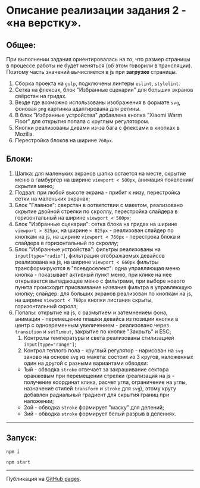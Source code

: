 # Описание реализации задания 2 - «на верстку».

## Общее: 

При выполнении задания ориентировалась на то, что размер страницы в процессе работы не будет меняться (об этом говорили в трансляции). Поэтому часть значений вычисляется в js при **загрузке** страницы.

1. Сборка проекта на `gulp`, подключены линтеры `eslint`, `stylelint`.
1. Сетка на флексах, блок "Избранные сценарии" для больших экранов свёрстан на гридах. 
1. Везде где возможно использованы изображения в формате `svg`, фоновая `png` картинка адаптирована для ретины. 
1. В блок "Избранные устройства" добавлена кнопка "Xiaomi Warm Floor" для открытия попапа с круглым регулятором.
1. Кнопки реализованы дивами из-за бага с флексами в кнопках в Mozilla.
1. Перестройка блоков на ширине `760px`.

## Блоки:
1. Шапка: для маленьких экранов шапка остается на месте, скрытие меню в гамбургер на ширине `viewport < 500px`, анимация появления/скрытия меню;
1. Подвал: при любой высоте экрана - прибит к низу, перестройка сетки на маленьких экранах;
1. Блок "Главное": сверстан в  оответствии с макетом, реализовано скрытие двойной стрелки по скроллу, перестройка слайдера в горизонтальный на ширине `viewport < 500px`;
1. Блок "Избранные сценарии": сетка блока на гридах на ширине `viewport > 825px`, на ширине `< 825px` - реализован слайдер по кнопкам на js, на ширине `viewport < 760px` - перестрока блока и слайдера в горизонтальный по скроллу;
1. Блок "Избранные устройства": фильтры реализованы на `input[type="radio"]`, фильтрация отображаемых девайсов реализована на js, на ширине `viewport < 660px` фильтры трансформируются в "псевдоселект": одна управляющая меню кнопка - показывает активный пункт меню, при клике на нее открывается выпадающее меню с фильтрами, при выборе нового пункта происходит присваивание названия фильтра в управляющую кнопку; слайдер: для больших экранов реализован по кнопкам на js, на ширине `viewport < 760px` кнопки листания скрыты, горизонтальный скролл;
1. Попапы: открытие на js, с размытием и затемнением фона, анимация - перемещение плашки девайса из позиции кнопки в центр с одновременным увеличением - реализовано через `transition` и `setTimout`, закрытие по кнопке "Закрыть" и ESC; 
   1. Контролы температуры и света реализованы стилизацией `input[type="range"]`; 
   1. Контрол теплого пола - круглый регулятор - нарисован на `svg` заново на основе `svg` из макета: состоит из 3 кругов, наложенных один на другой с разными вариантами обводки: 
	- 1ый - обводка `stroke` отвечает за закрашивание сектора оранжевым при перемещении стрелки (реализация на js - получение координат клика, расчет угла, ограничение на углы, назначение стилей `transform` и `stroke` для `svg`), этому кругу добавлен радиальный градиент для скрытия границ при наложении;
	- 2oй - обводка `stroke` формирует "маску" для делений;
	- 3ий - обводка `stroke` формирует белый разрыв в делениях.

----------------
## Запуск:
`npm i`

`npm start`

----------------

Публикация на [GitHub pages](https://fox-tracks.github.io/entrance-task-2-2-css/dist/).